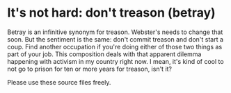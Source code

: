 # It's not hard: don't treason (betray)

Betray is an infinitive synonym for treason. Webster's needs to change that soon. But the sentiment is the same: don't commit treason and don't start a coup. Find another occupation if you're doing either of those two things as part of your job. This composition deals with that apparent dilemma happening with activism in my country right now. I mean, it's kind of cool to not go to prison for ten or more years for treason, isn't it?

Please use these source files freely.
